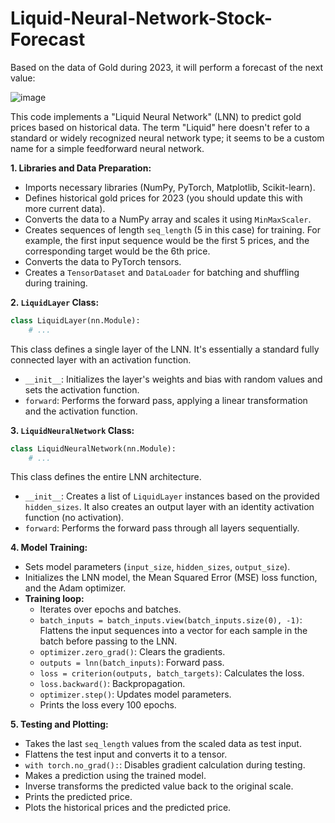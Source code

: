 # Liquid-Neural-Network-Stock-Forecast

Based on the data of Gold during 2023, it will perform a forecast of the next value:

![image](https://github.com/Reyzenello/Liquid-Neural-Network-Stock-Forecast/assets/43668563/d3f9e9da-4ee3-4131-8929-25c4a4419e3f)


This code implements a "Liquid Neural Network" (LNN) to predict gold prices based on historical data.  The term "Liquid" here doesn't refer to a standard or widely recognized neural network type; it seems to be a custom name for a simple feedforward neural network.

**1. Libraries and Data Preparation:**

* Imports necessary libraries (NumPy, PyTorch, Matplotlib, Scikit-learn).
* Defines historical gold prices for 2023 (you should update this with more current data).
* Converts the data to a NumPy array and scales it using `MinMaxScaler`.
* Creates sequences of length `seq_length` (5 in this case) for training.  For example, the first input sequence would be the first 5 prices, and the corresponding target would be the 6th price.
* Converts the data to PyTorch tensors.
* Creates a `TensorDataset` and `DataLoader` for batching and shuffling during training.

**2. `LiquidLayer` Class:**

```python
class LiquidLayer(nn.Module):
    # ...
```

This class defines a single layer of the LNN.  It's essentially a standard fully connected layer with an activation function.

* `__init__`: Initializes the layer's weights and bias with random values and sets the activation function.
* `forward`: Performs the forward pass, applying a linear transformation and the activation function.

**3. `LiquidNeuralNetwork` Class:**

```python
class LiquidNeuralNetwork(nn.Module):
    # ...
```

This class defines the entire LNN architecture.

* `__init__`:  Creates a list of `LiquidLayer` instances based on the provided `hidden_sizes`.  It also creates an output layer with an identity activation function (no activation).
* `forward`:  Performs the forward pass through all layers sequentially.

**4. Model Training:**

* Sets model parameters (`input_size`, `hidden_sizes`, `output_size`).
* Initializes the LNN model, the Mean Squared Error (MSE) loss function, and the Adam optimizer.
* **Training loop:**
    * Iterates over epochs and batches.
    * `batch_inputs = batch_inputs.view(batch_inputs.size(0), -1)`: Flattens the input sequences into a vector for each sample in the batch before passing to the LNN.
    * `optimizer.zero_grad()`: Clears the gradients.
    * `outputs = lnn(batch_inputs)`: Forward pass.
    * `loss = criterion(outputs, batch_targets)`: Calculates the loss.
    * `loss.backward()`: Backpropagation.
    * `optimizer.step()`: Updates model parameters.
    * Prints the loss every 100 epochs.

**5. Testing and Plotting:**

* Takes the last `seq_length` values from the scaled data as test input.
* Flattens the test input and converts it to a tensor.
* `with torch.no_grad():`: Disables gradient calculation during testing.
* Makes a prediction using the trained model.
* Inverse transforms the predicted value back to the original scale.
* Prints the predicted price.
* Plots the historical prices and the predicted price.
